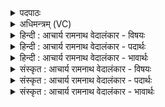 <details><summary>पदपाठः</summary>

सः꣢। भ꣡क्ष꣢꣯माणः। अ꣣मृ꣡त꣢स्य। अ꣣। मृ꣡त꣢꣯स्य। चा꣡रु꣢꣯णः। उ꣣भे꣡इति꣢। द्या꣡वा꣢꣯। का꣡व्ये꣢꣯न। वि। श꣣श्रथे। ते꣡जि꣢꣯ष्ठा। अ꣣पः꣢। म꣣ꣳह꣡ना꣢। प꣡रि꣢꣯। व्य꣣त। य꣣दि꣢꣯। दे꣣व꣡स्य꣢। श्र꣡व꣢꣯सा। स꣡दः꣢꣯। वि꣣दुः꣢। १४२४।
</details>

<details><summary>अधिमन्त्रम् (VC)</summary>

- पवमानः सोमः
- रेणुर्वैश्वामित्रः
- जगती
- निषादः
</details>

<details><summary>हिन्दी : आचार्य रामनाथ वेदालंकार - विषयः</summary>

आगे परमात्मा के उपासक का विषय है।
</details>

<details><summary>हिन्दी : आचार्य रामनाथ वेदालंकार - पदार्थः</summary>

पदार्थान्वयभाषाः -  (सः)वह परमेश्वर का उपासक(चारुणः)सुन्दर(अमृतस्य)उपासनाजन्य दिव्य आनन्द का(भक्षमाणः)सेवन करता हुआ(काव्येन)वेदकाव्य द्वारा(उभे द्यावा)दीप्यमान दोनों अभ्युदय और निःश्रेयस वा ज्ञान और कर्म को(विशश्रथे)विश्लेषणपूर्वक जान लेता है। साथ ही(मंहना)अपने महत्त्व से(तेजिष्ठाः अपः)अतिशय तेजस्वी कर्मों को(परि व्यत)धारण कर लेता है अर्थात् जीवन का अङ्ग बना लेता है(यदि)जिन्हें(सदः)शिष्यभाव से आचार्य के समीप पहुँचनेवाले विद्यार्थी(देवस्य)ज्ञान के प्रकाशक आचार्य के(श्रवसा)उपदेश-श्रवण से(विदुः)जाना करते हैं ॥२॥
</details>

<details><summary>हिन्दी : आचार्य रामनाथ वेदालंकार - भावार्थः</summary>

भावार्थभाषाः -  परमात्मा की उपासना का यह फल होता है कि उपासक कर्तव्य-अकर्तव्य का विवेचन करके प्रशस्त कर्मों का ही आचरण करता है,निन्दित का नहीं ॥२॥
</details>

<details><summary>संस्कृत : आचार्य रामनाथ वेदालंकार - विषयः</summary>

अथ परमात्मोपासकविषयमाह।
</details>

<details><summary>संस्कृत : आचार्य रामनाथ वेदालंकार - पदार्थः</summary>

पदार्थान्वयभाषाः -  (सः)असौ परमेश्वरोपासकः(चारुणः)रमणीयस्य(अमृतस्य)उपासनाजन्यस्य दिव्यानन्दस्य(भक्षमाणः)सेवनं कुर्वन्(काव्येन)वेदकाव्येन(उभे द्यावा)द्योतमाने उभे अभ्युदयनिःश्रेयसे ज्ञानकर्मणी वा(वि शश्रथे)विश्लेषयति,विश्लिष्य जानातीत्यर्थः। अपि च(मंहना)महत्त्वेन(तेजिष्ठाः अपः)तेजस्वितमानि कर्माणि(परिव्यत)धारयति,जीवनस्याङ्गतां नयतीत्यर्थः(यदि)यानि खलु(सदः)शिष्यभावेन उपसत्तारः विद्यार्थिनः(देवस्य)ज्ञानप्रकाशकस्य आचार्यस्य(श्रवसा)उपदेश-श्रवणेन(विदुः)जानन्ति ॥२॥
</details>

<details><summary>संस्कृत : आचार्य रामनाथ वेदालंकार - भावार्थः</summary>

भावार्थभाषाः -  परमात्मोपासनाया इदं फलं यदुपासकः कर्तव्याकर्तव्ये विविच्य प्रशस्तान्येव कर्माण्याचरति न निन्दितानि ॥२॥
</details>